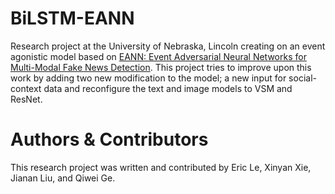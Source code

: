 # BiLSTM-EANN

Research project at the University of Nebraska, Lincoln creating on an event agonistic model based on [EANN: Event Adversarial Neural Networks for Multi-Modal Fake News Detection](https://dl.acm.org/doi/10.1145/3219819.3219903). This project tries to improve upon this work by adding two new modification to the model; a new input for social-context data and reconfigure the text and image models to VSM and ResNet.

# Authors & Contributors

This research project was written and contributed by Eric Le, Xinyan Xie, Jianan Liu, and Qiwei Ge.

